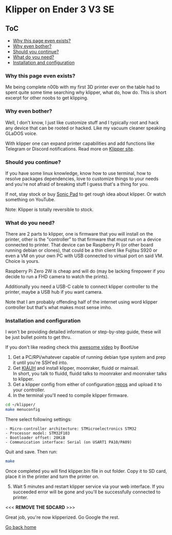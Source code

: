 <!-- omit in toc -->
# Klipper on Ender 3 V3 SE

<!-- omit in toc -->
## ToC

- [Why this page even exists?](#why-this-page-even-exists)
- [Why even bother?](#why-even-bother)
- [Should you continue?](#should-you-continue)
- [What do you need?](#what-do-you-need)
- [Installation and configuration](#installation-and-configuration)


### Why this page even exists?

Me being complete n00b with my first 3D printer ever on the table had to spent quite some time searching why klipper, what do, how do. This is short excerpt for other noobs to get klipping.

### Why even bother?

Well, I don't know, I just like customize stuff and I typically root and hack any device that can be rooted or hacked. Like my vacuum cleaner speaking GLaDOS voice.

With klipper one can expand printer capabilities and add functions like Telegram or Discord notifications. Read more on [Klipper site](https://klipper3d.org).

### Should you continue?

If you have some linux knowledge, know how to use terminal, how to resolve packages dependencies, love to customize things to your needs and you're not afraid of breaking stuff I guess that's a thing for you.

If not, stay stock or buy [Sonic Pad](../README.md#sonic-pad) to get rough idea about klipper. Or watch something on YouTube.

Note: Klipper is totally reversible to stock.

### What do you need?

There are 2 parts to klipper, one is firmware that you will install on the printer, other is the "controller" to that firmware that must run on a device connected to printer. That device can be Raspberry Pi (or other board running debian or clones), that could be a thin client like Fujitsu S920 or even a VM on your own PC with USB connected to virtual port on said VM. Choice is yours.

Raspberry Pi Zero 2W is cheap and will do (may be lacking firepower if you decide to run a FHD camera to watch the prints).

Additionally you need a USB-C cable to connect klipper controller to the printer, maybe a USB hub if you want camera.

Note that I am probably offending half of the internet using word klipper controller but that's what makes most sense imho.

### Installation and configuration

I won't be providing detailed information or step-by-step guide, these will be just bullet points to get thru.

If you don't like reading check this [awesome video](https://www.youtube.com/watch?v=LrBiwabN-Y8) by BootUse

1. Get a PC/RPi/whatever capable of running debian type system and prep it until you're SSH'ed into.
2. Get [KIAUH](https://github.com/dw-0/kiauh) and install klipper, moonraker, fluidd or mainsail.<br>
In short, you talk to fluidd, fluidd talks to moonraker and moonraker talks to klipper.
3. Get a klipper config from either of configuration [repos](../README.md#configurations) and upload it to your controller.
4. In the terminal you'll need to compile klipper firmware.

```bash
cd ~/klipper/
make menuconfig
```
There select following settings:
```text
- Micro-controller architecture: STMicroelectronics STM32
- Processor model: STM32F103
- Bootloader offset: 28KiB
- Communication interface: Serial (on USART1 PA10/PA09)
``````

Quit and save. Then run:

```bash
make
```

Once completed you will find klipper.bin file in out folder. Copy it to SD card, place it in the printer and turn the printer on.

5. Wait 5 minutes and restart klipper service via your web interface. If you succeeded error will be gone and you'll be successfully connected to printer.

<<< **REMOVE THE SDCARD**  >>>

Great job, you're now klipperized. Go Google the rest.

[Go back home](../README.md)